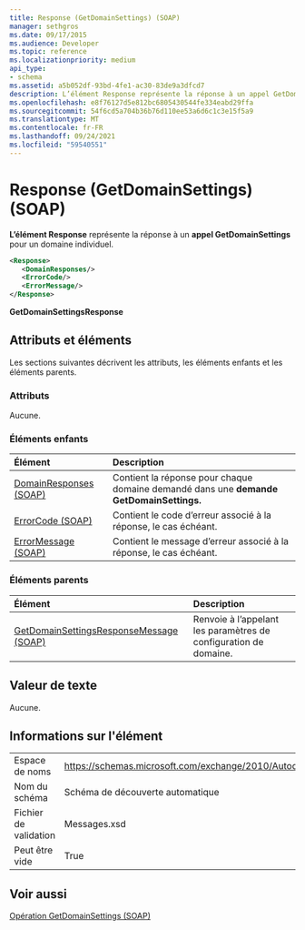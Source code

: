 ```yaml
---
title: Response (GetDomainSettings) (SOAP)
manager: sethgros
ms.date: 09/17/2015
ms.audience: Developer
ms.topic: reference
ms.localizationpriority: medium
api_type:
- schema
ms.assetid: a5b052df-93bd-4fe1-ac30-83de9a3dfcd7
description: L’élément Response représente la réponse à un appel GetDomainSettings pour un domaine individuel.
ms.openlocfilehash: e8f76127d5e812bc6805430544fe334eabd29ffa
ms.sourcegitcommit: 54f6cd5a704b36b76d110ee53a6d6c1c3e15f5a9
ms.translationtype: MT
ms.contentlocale: fr-FR
ms.lasthandoff: 09/24/2021
ms.locfileid: "59540551"
---
```

# <a name="response-getdomainsettings-soap"></a>Response (GetDomainSettings) (SOAP)

**L’élément Response** représente la réponse à un **appel GetDomainSettings** pour un domaine individuel. 
  
```XML
<Response>
   <DomainResponses/>
   <ErrorCode/>
   <ErrorMessage/>
</Response>
```

 **GetDomainSettingsResponse**
## <a name="attributes-and-elements"></a>Attributs et éléments

Les sections suivantes décrivent les attributs, les éléments enfants et les éléments parents.
  
### <a name="attributes"></a>Attributs

Aucune.
  
### <a name="child-elements"></a>Éléments enfants

|**Élément**|**Description**|
|:-----|:-----|
|[DomainResponses (SOAP)](domainresponses-soap.md) <br/> |Contient la réponse pour chaque domaine demandé dans une **demande GetDomainSettings.**  <br/> |
|[ErrorCode (SOAP)](errorcode-soap.md) <br/> |Contient le code d’erreur associé à la réponse, le cas échéant.  <br/> |
|[ErrorMessage (SOAP)](errormessage-soap.md) <br/> |Contient le message d’erreur associé à la réponse, le cas échéant.  <br/> |
   
### <a name="parent-elements"></a>Éléments parents

|**Élément**|**Description**|
|:-----|:-----|
|[GetDomainSettingsResponseMessage (SOAP)](getdomainsettingsresponsemessage-soap.md) <br/> |Renvoie à l’appelant les paramètres de configuration de domaine.  <br/> |
   
## <a name="text-value"></a>Valeur de texte

Aucune.
  
## <a name="element-information"></a>Informations sur l'élément

|||
|:-----|:-----|
|Espace de noms  <br/> |https://schemas.microsoft.com/exchange/2010/Autodiscover  <br/> |
|Nom du schéma  <br/> |Schéma de découverte automatique  <br/> |
|Fichier de validation  <br/> |Messages.xsd  <br/> |
|Peut être vide  <br/> |True  <br/> |
   
## <a name="see-also"></a>Voir aussi



[Opération GetDomainSettings (SOAP)](getdomainsettings-operation-soap.md)

